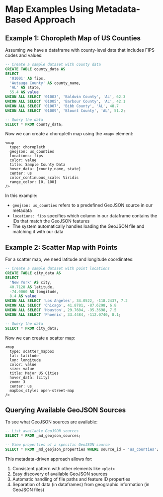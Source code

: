 # Map Examples Using Metadata-Based Approach

## Example 1: Choropleth Map of US Counties

Assuming we have a dataframe with county-level data that includes FIPS codes and values:

```sql
-- Create a sample dataset with county data
CREATE TABLE county_data AS
SELECT 
  '01001' AS fips,
  'Autauga County' AS county_name,
  'AL' AS state,
  55.4 AS value
UNION ALL SELECT '01003', 'Baldwin County', 'AL', 62.3
UNION ALL SELECT '01005', 'Barbour County', 'AL', 42.1
UNION ALL SELECT '01007', 'Bibb County', 'AL', 48.7
UNION ALL SELECT '01009', 'Blount County', 'AL', 51.2;

-- Query the data
SELECT * FROM county_data;
```

Now we can create a choropleth map using the `<map>` element:

```
<map
  type: choropleth
  geojson: us_counties
  locations: fips
  color: value
  title: Sample County Data
  hover_data: [county_name, state]
  center: us
  color_continuous_scale: Viridis
  range_color: [0, 100]
/>
```

In this example:
- `geojson: us_counties` refers to a predefined GeoJSON source in our metadata
- `locations: fips` specifies which column in our dataframe contains the IDs that match the GeoJSON features
- The system automatically handles loading the GeoJSON file and matching it with our data

## Example 2: Scatter Map with Points

For a scatter map, we need latitude and longitude coordinates:

```sql
-- Create a sample dataset with point locations
CREATE TABLE city_data AS
SELECT 
  'New York' AS city,
  40.7128 AS latitude,
  -74.0060 AS longitude,
  8.4 AS value
UNION ALL SELECT 'Los Angeles', 34.0522, -118.2437, 7.2
UNION ALL SELECT 'Chicago', 41.8781, -87.6298, 6.8
UNION ALL SELECT 'Houston', 29.7604, -95.3698, 7.5
UNION ALL SELECT 'Phoenix', 33.4484, -112.0740, 8.1;

-- Query the data
SELECT * FROM city_data;
```

Now we can create a scatter map:

```
<map
  type: scatter_mapbox
  lat: latitude
  lon: longitude
  color: value
  size: value
  title: Major US Cities
  hover_data: [city]
  zoom: 3
  center: us
  mapbox_style: open-street-map
/>
```

## Querying Available GeoJSON Sources

To see what GeoJSON sources are available:

```sql
-- List available GeoJSON sources
SELECT * FROM _md_geojson_sources;

-- View properties of a specific GeoJSON source
SELECT * FROM _md_geojson_properties WHERE source_id = 'us_counties';
```

This metadata-driven approach allows for:
1. Consistent pattern with other elements like `<plot>`
2. Easy discovery of available GeoJSON sources
3. Automatic handling of file paths and feature ID properties
4. Separation of data (in dataframes) from geographic information (in GeoJSON files) 